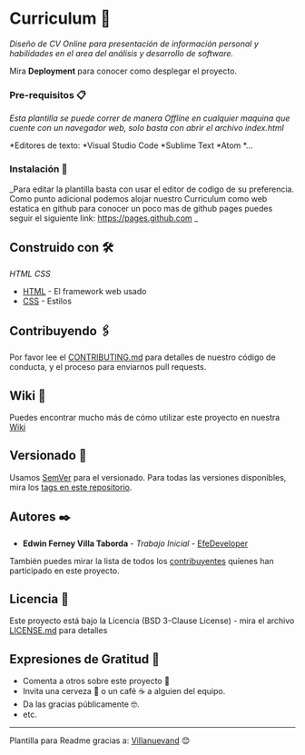 # Curriculum 📑
_Diseño de CV Online para presentación de información personal y habilidades en el area del análisis y desarrollo de software._

Mira **Deployment** para conocer como desplegar el proyecto.


### Pre-requisitos 📋

_Esta plantilla se puede correr de manera Offline en cualquier maquina que cuente con un navegador web, solo basta con abrir
el archivo index.html_

*Editores de texto:
*Visual Studio Code
*Sublime Text
*Atom
*...


### Instalación 🔧

_Para editar la plantilla basta con usar el editor de codigo de su preferencia.
Como punto adicional podemos alojar nuestro Curriculum como web estatica en github
para conocer un poco mas de github pages puedes seguir el siguiente link: https://pages.github.com _


## Construido con 🛠️

_HTML
CSS_

* [HTML](https://devdocs.io/html/) - El framework web usado
* [CSS](https://www.w3schools.com/cssref/) - Estilos


## Contribuyendo 🖇️

Por favor lee el [CONTRIBUTING.md](https://gist.github.com/EfeDeveloper/xxxxxx) para detalles de nuestro código de conducta, y el proceso para enviarnos pull requests.


## Wiki 📖

Puedes encontrar mucho más de cómo utilizar este proyecto en nuestra [Wiki](https://github.com/EfeDeveloper/Curriculum/wiki)


## Versionado 📌

Usamos [SemVer](http://semver.org/) para el versionado. Para todas las versiones disponibles, mira los [tags en este repositorio](https://github.com/EfeDeveloper/Curriculum/tags).


## Autores ✒️

* **Edwin Ferney Villa Taborda** - *Trabajo Inicial* - [EfeDeveloper](https://github.com/EfeDeveloper)

También puedes mirar la lista de todos los [contribuyentes](https://github.com/EfeDeveloper/Curriculum/contributors) quíenes han participado en este proyecto. 


## Licencia 📄

Este proyecto está bajo la Licencia (BSD 3-Clause License) - mira el archivo [LICENSE.md](https://github.com/EfeDeveloper/Curriculum/blob/master/LICENSE) para detalles


## Expresiones de Gratitud 🎁

* Comenta a otros sobre este proyecto 📢
* Invita una cerveza 🍺 o un café ☕ a alguien del equipo. 
* Da las gracias públicamente 🤓.
* etc.



---
Plantilla para Readme gracias a: [Villanuevand](https://github.com/Villanuevand) 😊
